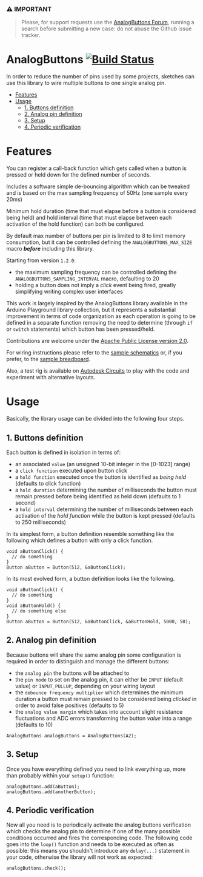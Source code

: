 ### &#x26A0; **IMPORTANT**
 
> Please, for support requests use the [AnalogButtons Forum](https://arduinolibs.freeflarum.com/t/analogbuttons), running a search before submitting a new case: do not abuse the Github issue tracker.

AnalogButtons [![Build Status][travis-status]][travis]
=============
[travis]: https://travis-ci.org/rlogiacco/AnalogButtons
[travis-status]: https://travis-ci.org/rlogiacco/AnalogButtons.svg?branch=master

In order to reduce the number of pins used by some projects, sketches can use this library to wire multiple buttons to one single analog pin.

<!-- toc -->

- [Features](#features)
- [Usage](#usage)
  * [1. Buttons definition](#1-buttons-definition)
  * [2. Analog pin definition](#2-analog-pin-definition)
  * [3. Setup](#3-setup)
  * [4. Periodic verification](#4-periodic-verification)

<!-- tocstop -->

Features
============

You can register a call-back function which gets called when a button is pressed or held down for the defined number of seconds.

Includes a software simple de-bouncing algorithm which can be tweaked and is based on the max sampling frequency of 50Hz (one sample every 20ms)
 
Minimum hold duration (time that must elapse before a button is considered being held) and hold interval (time that must elapse between each activation of the hold function) can both be configured.

By default max number of buttons per pin is limited to 8 to limit memory consumption, but it can be controlled defining the `ANALOGBUTTONS_MAX_SIZE` macro ***before*** including this library.

Starting from version `1.2.0`:

* the maximum sampling frequency can be controlled defining the `ANALOGBUTTONS_SAMPLING_INTERVAL` macro, defaulting to 20
* holding a button does not imply a *click* event being fired, greatly simplifying writing complex user interfaces 

This work is largely inspired by the AnalogButtons library available in the Arduino Playground library collection, but it represents a substantial improvement in terms of code organization as each operation is going to be defined in a separate function removing the need to determine (through `if` or `switch` statements) which button has been pressed/held.

Contributions are welcome under the [Apache Public License version 2.0](http://www.apache.org/licenses/LICENSE-2.0.html).

For wiring instructions please refer to the [sample schematics](https://raw.githubusercontent.com/rlogiacco/AnalogButtons/master/schematic.png) or, if you prefer, to the [sample breadboard](https://raw.githubusercontent.com/rlogiacco/AnalogButtons/master/breadboard.png).

Also, a test rig is available on [Autodesk Circuits](https://circuits.io/circuits/4718116-analogbuttons) to play with the code and experiment with alternative layouts.

Usage
============

Basically, the library usage can be divided into the following four steps. 

## 1. Buttons definition


Each button is defined in isolation in terms of:

* an associated `value` (an unsigned 10-bit integer in the [0-1023] range)
* a `click function` executed upon button click
* a `hold function` executed once the button is identified as *being held* (defaults to click function)
* a `hold duration` determining the number of milliseconds the button must remain pressed before being identified as held down (defaults to 1 second)
* a `hold interval` determining the number of milliseconds between each activation of the *hold function* while the button is kept pressed (defaults to 250 milliseconds)

In its simplest form, a button definition resemble something like the following which defines a button with only a click function.

```
void aButtonClick() {
  // do something
}
Button aButton = Button(512, &aButtonClick);
```

In its most evolved form, a button definition looks like the following.


```
void aButtonClick() {
  // do something
}
void aButtonHold() {
  // do something else
}
Button aButton = Button(512, &aButtonClick, &aButtonHold, 5000, 50);
```


## 2. Analog pin definition

Because buttons will share the same analog pin some configuration is required in order to distinguish and manage the different buttons:

* the `analog pin` the buttons will be attached to
* the `pin mode` to set on the analog pin, it can either be `INPUT` (default value) or `INPUT_PULLUP`, depending on your wiring layout
* the `debounce frequency multiplier` which determines the minimum duration a button must remain pressed to be considered being *clicked* in order to avoid false positives (defaults to 5)
* the `analog value margin` which takes into account slight resistance fluctuations and ADC errors transforming the button *value* into a range (defaults to 10)

```
AnalogButtons analogButtons = AnalogButtons(A2);
```

## 3. Setup

Once you have everything defined you need to link everything up, more than probably within your `setup()` function:

```
analogButtons.add(aButton);
analogButtons.add(anotherButton);
```


## 4. Periodic verification

Now all you need is to periodically activate the analog buttons verification which checks the analog pin to determine if one of the many possible conditions occurred and fires the corresponding code. The following code goes into the `loop()` function and needs to be executed as often as possible: this means you shouldn't introduce any `delay(...)` statement in your code, otherwise the library will not work as expected: 

```
analogButtons.check();
```
